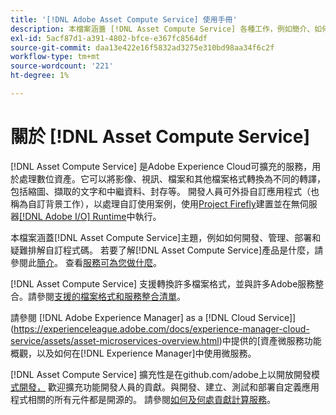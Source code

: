 ```yaml
---
title: '[!DNL Adobe Asset Compute Service] 使用手冊'
description: 本檔案涵蓋 [!DNL Asset Compute Service] 各種工作，例如簡介、如何開發、管理、部署和疑難排解自訂程式碼。
exl-id: 5acf87d1-a391-4802-bfce-e367fc8564df
source-git-commit: daa13e422e16f5832ad3275e310bd98aa34f6c2f
workflow-type: tm+mt
source-wordcount: '221'
ht-degree: 1%

---
```


# 關於 [!DNL Asset Compute Service]

[!DNL Asset Compute Service] 是Adobe Experience Cloud可擴充的服務，用於處理數位資產。它可以將影像、視訊、檔案和其他檔案格式轉換為不同的轉譯，包括縮圖、擷取的文字和中繼資料、封存等。 開發人員可外掛自訂應用程式（也稱為自訂背景工作），以處理自訂使用案例，使用[Project Firefly](https://www.adobe.io/apis/experienceplatform/project-firefly/docs.html)建置並在無伺服器[[!DNL Adobe I/O] Runtime](https://www.adobe.io/apis/experienceplatform/runtime.html)中執行。

本檔案涵蓋[!DNL Asset Compute Service]主題，例如如何開發、管理、部署和疑難排解自訂程式碼。 若要了解[!DNL Asset Compute Service]產品是什麼，請參閱此[簡介](introduction.md)。 查看[服務可為您做什麼](introduction.md#possible-use-cases-benefits)。

[!DNL Asset Compute Service] 支援轉換許多檔案格式，並與許多Adobe服務整合。請參閱[支援的檔案格式和服務整合清單](https://experienceleague.adobe.com/docs/experience-manager-cloud-service/assets/file-format-support.html)。

請參閱 [!DNL Adobe Experience Manager] as a [!DNL Cloud Service]](https://experienceleague.adobe.com/docs/experience-manager-cloud-service/assets/asset-microservices-overview.html)中提供的[資產微服務功能概觀，以及如何在[!DNL Experience Manager]中使用微服務。

[!DNL Asset Compute Service] 擴充性是在github.com/adobe上以開放開發模 [式開發，](https://github.com/adobe) 歡迎擴充功能開發人員的貢獻。與開發、建立、測試和部署自定義應用程式相關的所有元件都是開源的。 請參閱[如何及何處貢獻計算服務](contribute-to-compute-service.md)。

<!--
Possible to record the below info here in this landing page to centralize the miscellaneous info about Asset Compute Service?
 List of dependencies and requirements SDK, CLI, Devtools, etc.? Or may be a link to the prerequisites.
 Introduction video when Tech Marketing team shares one.
-->
